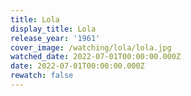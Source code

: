 ```yaml
---
title: Lola
display_title: Lola
release_year: '1961'
cover_image: /watching/lola/lola.jpg
watched_date: 2022-07-01T00:00:00.000Z
date: 2022-07-01T00:00:00.000Z
rewatch: false
---
```



